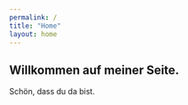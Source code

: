 ```yaml
---
permalink: /
title: "Home"
layout: home
---
```


## Willkommen auf meiner Seite.
Schön, dass du da bist.
